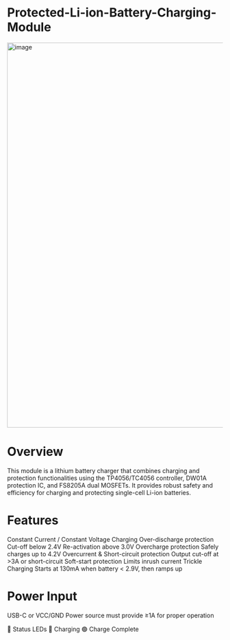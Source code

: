 # Protected-Li-ion-Battery-Charging-Module
<img width="897" alt="image" src="https://github.com/siwar-gharbi/Protected-Li-ion-Battery-Charging-Module/assets/109144779/70d43512-e56b-4644-b5ea-a7a147462bf1">

# Overview
This module is a lithium battery charger that combines charging and protection functionalities using the TP4056/TC4056 controller, DW01A protection IC, and FS8205A dual MOSFETs. It provides robust safety and efficiency for charging and protecting single-cell Li-ion batteries.

# Features
Constant Current / Constant Voltage Charging
Over-discharge protection
Cut-off below 2.4V
Re-activation above 3.0V
Overcharge protection
Safely charges up to 4.2V
Overcurrent & Short-circuit protection
Output cut-off at >3A or short-circuit
Soft-start protection
Limits inrush current
Trickle Charging
Starts at 130mA when battery < 2.9V, then ramps up

# Power Input
USB-C or VCC/GND
Power source must provide ≥1A for proper operation

🔋 Status LEDs
🔴 Charging
🟢 Charge Complete
